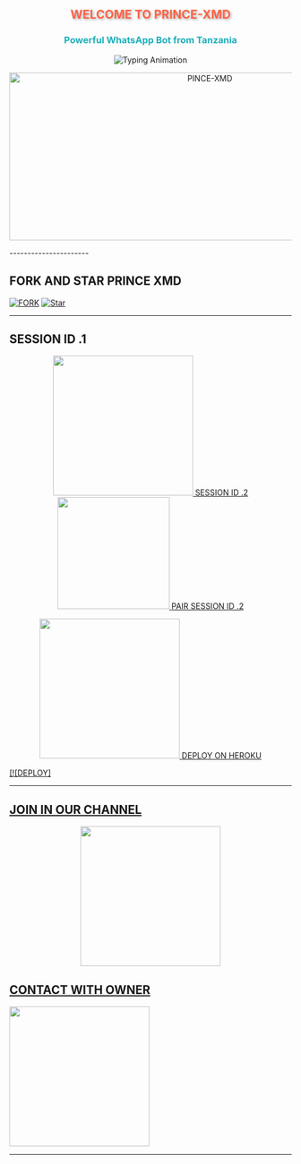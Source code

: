 <h2 align="center" style="color: #FF6347; text-shadow: 2px 2px 4px rgba(0,0,0,0.3); animation: glow 2s infinite alternate;">WELCOME TO PRINCE-XMD</h2>
<h3 align="center" style="color: #1BAFBA; font-weight: bold;">Powerful WhatsApp Bot from Tanzania</h3>

<p align="center">
  <img src="https://readme-typing-svg.herokuapp.com?font=Fira+Code&weight=600&size=26&duration=3000&pause=1000&color=FF6347&center=true&width=500&height=100&lines=HELLO+WORLD!‘‹;MEET+PRINCE-XMD+ðŸ¤–;ADVANCED+WHATSAPP+BOT+EXPER+IENCE¡;MADE+WITH+PASSION+BY+PRINCE+XMD’»;OFFICIALLY+TANZANIAN+BOT" alt="Typing Animation">
</p>

<p align="center">
  <img alt="PINCE-XMD" width="700" height="300" src="https://files.catbox.moe/whro2x.jpeg">
</p>
----------------------

## FORK AND STAR PRINCE XMD


[![FORK](https://img.shields.io/github/forks/MLILA17/DML-MD?label=Fork&style=for-the-badge&logo=github)](https://github.com/PRINCETECH19/PRINCE-XMD/fork)
[![Star](https://img.shields.io/github/stars/MLILA17/DML-MD?label=Star&style=for-the-badge&logo=github)](https://github.com/PRINCETECH19/PRINCE-XMD/stargazers)


--------

## SESSION ID .1

  <p align="center">
  <a href="https://chat.whatsapp.com/FunyTxSwaKI7E5Q4z8YGbS">
    <img src="https://img.shields.io/badge/SESSION ID HERE-25D366?style=for-the-badge&logo=whatsapp&logoColor=render" width="250">
  </a>
  <a href="https://whatsapp.com/channel/0029Vb2hoPpDZ4Lb3mSkVI3C

------------
## SESSION ID .2
  <img src="https://img.shields.io/badge/SESSION ID-25D366?style=for-the-badge&logo=render&logoColor=render" width="200">
  </a>
  <a href="https://whatsapp.com/channel/0029Vb2hoPpDZ4Lb3mSkVI3C

-----------------


## PAIR SESSION ID .2

<p align="center">
  <a href="https://chat.whatsapp.com/FunyTxSwaKI7E5Q4z8YGbS">
    <img src="https://img.shields.io/badge/SESSION ID HERE-25D366?style=for-the-badge&logo=whatsapp&logoColor=render" width="250">
  </a>
  <a href="https://whatsapp.com/channel/0029Vb2hoPpDZ4Lb3mSkVI3C


-------------

### DEPLOY ON HEROKU

[![DEPLOY]

---

## JOIN IN OUR CHANNEL

<p align="center">
  <a href="https://chat.whatsapp.com/FunyTxSwaKI7E5Q4z8YGbS">
    <img src="https://img.shields.io/badge/JOIN_WHATSAPP_GROUP-25D366?style=for-the-badge&logo=whatsapp&logoColor=green" width="250">
  </a>
  <a href="https://whatsapp.com/channel/0029Vb2hoPpDZ4Lb3mSkVI3C">
   
## CONTACT WITH OWNER    
  <img src="https://img.shields.io/badge/WHATSAPP_CHANNEL-075E54?style=for-the-badge&logo=whatsapp&logoColor=green" width="250">
  </a>
</p>

---

<h3 align="center" style="color: #FF6347; animation: pulse 1.5s infinite;"> </h3>


